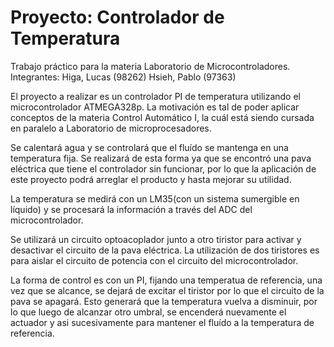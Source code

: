 # Proyecto: Controlador de Temperatura

Trabajo práctico para la materia Laboratorio de Microcontroladores.
Integrantes: Higa, Lucas (98262) Hsieh, Pablo (97363)

El proyecto a realizar es un controlador PI de temperatura utilizando el microcontrolador ATMEGA328p. La motivación es tal de poder aplicar conceptos de la materia Control Automático I, la cuál está siendo cursada en paralelo a Laboratorio de microprocesadores.

Se calentará agua y se controlará que el fluído se mantenga en una temperatura fija. Se realizará de esta forma ya que se encontró una pava eléctrica que tiene el controlador sin funcionar, por lo que la aplicación de este proyecto podrá arreglar el producto y hasta mejorar su utilidad.

La temperatura se medirá con un LM35(con un sistema sumergible en líquido) y se procesará la información a través del ADC del microcontrolador.

Se utilizará un circuito optoacoplador junto a otro tiristor para activar y desactivar el circuito de la pava eléctrica. La utilización de dos tiristores es para aislar el circuito de potencia con el circuito del microcontrolador.

La forma de control es con un PI, fijando una temperatua de referencia, una vez que se alcance, se dejará de excitar el tiristor por lo que el circuito de la pava se apagará. Esto generará que la temperatura vuelva a disminuir, por lo que luego de alcanzar otro umbral, se encenderá nuevamente el actuador y asi sucesivamente para mantener el fluído a la temperatura de referencia.

